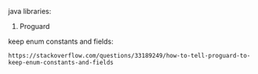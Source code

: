 java libraries:

1. Proguard

keep enum constants and fields:
```
https://stackoverflow.com/questions/33189249/how-to-tell-proguard-to-keep-enum-constants-and-fields
```
